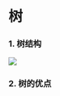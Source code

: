 # 树

### 1. 树结构

![](https://upload-images.jianshu.io/upload_images/1102036-b7548b9afa78655e?imageMogr2/auto-orient/strip|imageView2/2/w/1200/format/webp)

### 2. 树的优点


